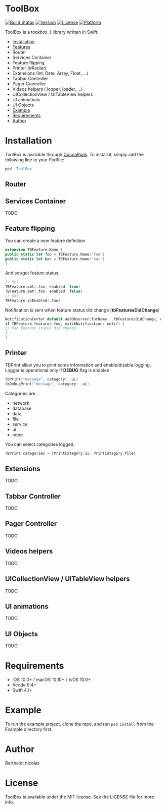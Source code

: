 # ToolBox
[![Build Status](https://api.travis-ci.org/nberthelot/Toolbox.svg?branch=master)](https://travis-ci.org/nberthelot/ToolBox)
[![Version](https://img.shields.io/cocoapods/v/ToolBox.svg?style=flat)](https://cocoapods.org/pods/ToolBox)
[![License](https://img.shields.io/cocoapods/l/ToolBox.svg?style=flat)](https://cocoapods.org/pods/ToolBox)
[![Platform](https://img.shields.io/cocoapods/p/ToolBox.svg?style=flat)](https://cocoapods.org/pods/ToolBox)


ToolBox is a tookbox ;) library written in Swift.

- [Installation](#Installation)
- [Features](#features)
- Router
- Services Container
- Feature flipping
- Printer (#Router)
- Extensions (Int, Date, Array, Float, ...)
- Tabbar Controller
- Pager Controller
- Videos helpers ( looper, loader, ...)
- UICollectionView / UITableView helpers
- UI animations
- UI Objects
- [Example](#Example)
- [Requirements](#requirements)
- [Author](#Author)

# Installation

ToolBox is available through [CocoaPods](https://cocoapods.org). To install
it, simply add the following line to your Podfile:

```ruby
pod 'ToolBox'
```

##  Router

## Services Container
TODO

## Feature flipping
You can create a new feature definition
```swift
extension TBFeature.Name {
public static let foo = TBFeature.Name("foo")
public static let bar = TBFeature.Name("bar")
}
```
And set/get feature status.
```swift
// Set
TBFeature.set(.foo, enabled: true)
TBFeature.set(.foo, enabled: false)
// Get
TBFeature.isEnabled(.foo)
```
Notification is sent when feature status did change (**tbFeaturesDidChange**)
```swift
NotificationCenter.default.addObserver(forName: .tbFeaturesDidChange, object: nil, queue: .main) { (notif) in
if TBFeature.feature(.foo, matchNotification: notif) {
// Foo feature status did change
}
}
```
## Printer
TBPrint allow you to print some information and enable/disable logging. Logger is operational only if **DEBUG** flag is enabled

```swift
tbPrint("message", category: .ui)
tbDebugPrint("message", category: .ui)
```

Categories are :
* network
* database
* data
* file
* service
* ui
* none

You can select categories logged:
```swift
TBPrint.categories = [PrintCategory.ui, PrintCategory.file]
```


## Extensions
TODO

## Tabbar Controller
TODO

## Pager Controller
TODO

## Videos helpers 
TODO

## UICollectionView / UITableView helpers
TODO

## UI animations
TODO

## UI Objects
TODO

# Requirements

- iOS 10.0+ / macOS 10.10+ / tvOS 10.0+
- Xcode 9.4+
- Swift 4.1+

# Example

To run the example project, clone the repo, and run `pod install` from the Example directory first.

# Author
Berthelot nicolas

# License

ToolBox is available under the MIT license. See the LICENSE file for more info.
